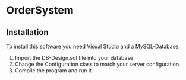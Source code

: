 # OrderSystem
## Installation
To install this software you need Visual Studio and a MySQL-Database.

1. Import the DB-Design.sql file into your database
2. Change the Configuration class to match your server configuration
3. Compile the program and run it
